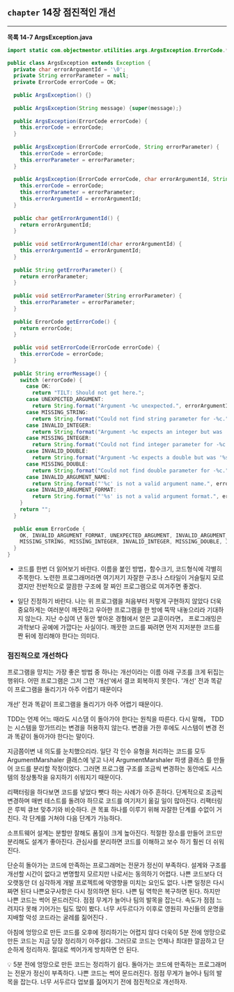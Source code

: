## `chapter` **14장 점진적인 개선**

---

**목록 14-7 ArgsException.java**

```java
import static com.objectmentor.utilities.args.ArgsException.ErrorCode.*;

public class ArgsException extends Exception { 
  private char errorArgumentId = '\0'; 
  private String errorParameter = null; 
  private ErrorCode errorCode = OK;
  
  public ArgsException() {}
  
  public ArgsException(String message) {super(message);}
  
  public ArgsException(ErrorCode errorCode) { 
    this.errorCode = errorCode;
  }
  
  public ArgsException(ErrorCode errorCode, String errorParameter) { 
    this.errorCode = errorCode;
    this.errorParameter = errorParameter;
  }
  
  public ArgsException(ErrorCode errorCode, char errorArgumentId, String errorParameter) {
    this.errorCode = errorCode; 
    this.errorParameter = errorParameter; 
    this.errorArgumentId = errorArgumentId;
  }
  
  public char getErrorArgumentId() { 
    return errorArgumentId;
  }
  
  public void setErrorArgumentId(char errorArgumentId) { 
    this.errorArgumentId = errorArgumentId;
  }
  
  public String getErrorParameter() { 
    return errorParameter;
  }
  
  public void setErrorParameter(String errorParameter) { 
    this.errorParameter = errorParameter;
  }
  
  public ErrorCode getErrorCode() { 
    return errorCode;
  }
  
  public void setErrorCode(ErrorCode errorCode) { 
    this.errorCode = errorCode;
  }
  
  public String errorMessage() { 
    switch (errorCode) {
      case OK:
        return "TILT: Should not get here.";
      case UNEXPECTED_ARGUMENT:
        return String.format("Argument -%c unexpected.", errorArgumentId);
      case MISSING_STRING:
        return String.format("Could not find string parameter for -%c.", errorArgumentId);
      case INVALID_INTEGER:
        return String.format("Argument -%c expects an integer but was '%s'.", errorArgumentId, errorParameter);
      case MISSING_INTEGER:
        return String.format("Could not find integer parameter for -%c.", errorArgumentId);
      case INVALID_DOUBLE:
        return String.format("Argument -%c expects a double but was '%s'.", errorArgumentId, errorParameter);
      case MISSING_DOUBLE:
        return String.format("Could not find double parameter for -%c.", errorArgumentId); 
      case INVALID_ARGUMENT_NAME:
        return String.format("'%c' is not a valid argument name.", errorArgumentId);
      case INVALID_ARGUMENT_FORMAT:
        return String.format("'%s' is not a valid argument format.", errorParameter);
    }
    return ""; 
  }
  
  public enum ErrorCode {
    OK, INVALID_ARGUMENT_FORMAT, UNEXPECTED_ARGUMENT, INVALID_ARGUMENT_NAME, 
    MISSING_STRING, MISSING_INTEGER, INVALID_INTEGER, MISSING_DOUBLE, INVALID_DOUBLE
  }
}
```

- 코드를 한번 더 읽어보기 바란다. 이름을 붙인 방법，함수크기, 코드형식에 각별히 주목한다. 노련한 프로그래머라면 여기저기 자잘한 구조나 스타일이 거슬릴지 모르겠지만 전반적으로 깔끔한 구조에 잘 짜인 프로그램으로 여겨주면 좋겠다.

- 일단 진정하기 바란다. 나는 위 프로그램을 처음부터 저렇게 구현하지 않았다 더욱 중요하게는 여러분이 깨끗하고 우아한 프로그램을 한 방에 뚝딱 내놓으리라 기대하지 않는다. 지난 수십여 년 동안 쌓아온 경혐에서 얻은 교훈이라면， 프로그래밍은 과학보다 공예에 가깝다는 사실이다. 깨끗한 코드를 짜려면 먼저 지저분한 코드를 짠 뒤에 정리해야 한다는 의미다.

### 점진적으로 개선하다

프로그램을 망치는 가장 좋은 방법 중 하나는 개선이라는 이름 아래 구조를 크게 뒤집는 행위다. 어떤 프로그램은 그저 그런 '개선'에서 결코 회복하지 못한다. '개선' 전과 똑같이 프로그램을 돌리기가 아주 어렵기 때문이다

개선’ 전과 똑같이 프로그램을 돌리기가 아주 어렵기 때문이다.

TDD는 언제 어느 때라도 시스댐 이 돌아가야 한다는 원칙을 따른다. 다시 말해， TDD는 시스템을 망가뜨리는 변경을 허용하지 않는다. 변경을 가한 후에도 시스템이 변경 전과 똑같이 돌아가야 한다는 말이다.

지금쯤이변 내 의도를 눈치했으리라. 일단 각 인수 유형을 처리하는 코드를 모두 ArgumentMarshaler 클래스에 넣고 나서 ArgumentMarshaler 파생 클래스 를 만들어 코드를 분리할 작정이었다. 그러면 프로그램 구조를 조금씩 변경하는 동안에도 시스템의 정상통작을 유지하기 쉬워지기 때문이다.

리팩터링을 하다보면 코드를 넣었다 뺏다 하는 사례가 아주 흔하다. 단계적으로 조금씩 변경하며 매번 테스트를 돌려야 하므로 코드를 여기저기 옮길 일이 많아진다. 리팩터링은 루빅 큐브 맞추기와 비슷하다. 큰 목표 하나를 이루기 위해 자잘한 단계를 수없이 거친다. 각 단계를 거쳐야 다음 단계가 가능하다.

소프트웨어 설계는 분할만 잘해도 품질이 크게 높아진다. 적절한 장소를 만들어 코드만 분리해도 설계가 좋아진다. 관심사를 분리하면 코드를 이해하고 보수 하기 훨씬 더 쉬워진다.

단순히 돌아가는 코드에 만족하는 프로그래머는 전문가 정신이 부족하다. 설계와 구조를 개선할 시간이 없다고 변명할지 모르지만 나로서는 동의하기 어렵다. 나쁜 코드보다 더 오랫동안 더 심각하게 개발 프로젝트에 악영향을 미치는 요인도 없다. 나쁜 일정은 다시 짜면 된다 나쁜요구사항은 다시 정의하면 된다. 나쁜 팀 역학은 복구하면 된다. 하지만 나쁜 코드는 썩어 문드러진다. 점점 무게가 늘어나 팀의 발목을 잡는다. 속도가 점점 느려지다 못해 기어가는 팀도 많이 봤다. 너무 서두르다가 이후로 영원히 자신들의 운명을 지배할 악성 코드라는 굴레를 짊어진다 .

아침에 엉망으로 만든 코드를 오후에 정리하기는 어렵지 않다 더욱이 5분 전에 엉망으로 만든 코드는 지금 당장 정리하기 아주쉽다. 그러므로 코드는 언제나 최대한 깔끔하고 단순하게 정리하자. 절대로 썩어가게 방치하면 안 된다.

<aside>
💡 5분 전에 엉망으로 만든 코드는 정리하기 쉽다. 돌아가는 코드에 만족하는 프로그래머는 전문가 정신이 부족하다. 나쁜 코드는 썩어 문드러진다. 점점 무게가 늘어나 팀의 발목을 잡는다. 너무 서두르다 업보를 짊어지기 전에 점진적으로 개선하자.
</aside>